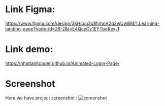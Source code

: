 # Link Figma:
https://www.figma.com/design/3kHcuu3c8fvhnA2q2wUwBM/1.Learning-landing-page?node-id=28-2&t=E4QcyCv1EYTbeRey-1
# Link demo:
https://nhattanitcoder.github.io/Animated-Login-Page/
# Screenshot
Here we have project screenshot :
![screenshot](screenshot.jpg)
